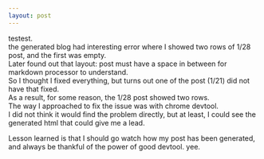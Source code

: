 ```yaml
---
layout: post
---
```


testest.  
the generated blog had interesting error where I showed two rows of 1/28 post, and the first was empty.  
Later found out that layout: post must have a space in between for markdown processor to understand.  
So I thought I fixed everything, but turns out one of the post (1/21) did not have that fixed.  
As a result, for some reason, the 1/28 post showed two rows.  
The way I approached to fix the issue was with chrome devtool.  
I did not think it would find the problem directly, but at least, I could see the generated html that could give me a lead.  
  

Lesson learned is that I should go watch how my post has been generated, and always be thankful of the power of good devtool. yee.
